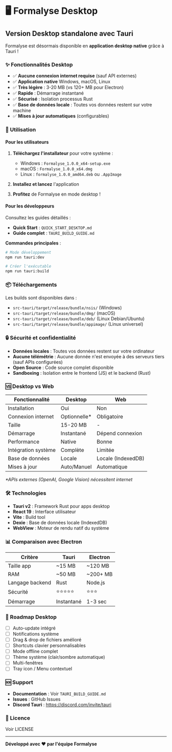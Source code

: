 # 🖥️ Formalyse Desktop

## Version Desktop standalone avec Tauri

Formalyse est désormais disponible en **application desktop native** grâce à Tauri ! 

### ✨ Fonctionnalités Desktop

- ✅ **Aucune connexion internet requise** (sauf API externes)
- ✅ **Application native** Windows, macOS, Linux
- ✅ **Très légère** : 3-20 MB (vs 120+ MB pour Electron)
- ✅ **Rapide** : Démarrage instantané
- ✅ **Sécurisé** : Isolation processus Rust
- ✅ **Base de données locale** : Toutes vos données restent sur votre machine
- ✅ **Mises à jour automatiques** (configurables)

### 🎯 Utilisation

#### Pour les utilisateurs

1. **Téléchargez l'installateur** pour votre système :
   - Windows : `Formalyse_1.0.0_x64-setup.exe`
   - macOS : `Formalyse_1.0.0_x64.dmg`
   - Linux : `formalyse_1.0.0_amd64.deb` ou `.AppImage`

2. **Installez et lancez** l'application

3. **Profitez** de Formalyse en mode desktop !

#### Pour les développeurs

Consultez les guides détaillés :
- **Quick Start** : `QUICK_START_DESKTOP.md`
- **Guide complet** : `TAURI_BUILD_GUIDE.md`

**Commandes principales** :
```bash
# Mode développement
npm run tauri:dev

# Créer l'exécutable
npm run tauri:build
```

### 📦 Téléchargements

Les builds sont disponibles dans :
- `src-tauri/target/release/bundle/nsis/` (Windows)
- `src-tauri/target/release/bundle/dmg/` (macOS)
- `src-tauri/target/release/bundle/deb/` (Linux Debian/Ubuntu)
- `src-tauri/target/release/bundle/appimage/` (Linux universel)

### 🔒 Sécurité et confidentialité

- **Données locales** : Toutes vos données restent sur votre ordinateur
- **Aucune télémétrie** : Aucune donnée n'est envoyée à des serveurs tiers (sauf APIs configurées)
- **Open Source** : Code source complet disponible
- **Sandboxing** : Isolation entre le frontend (JS) et le backend (Rust)

### 🆚 Desktop vs Web

| Fonctionnalité | Desktop | Web |
|----------------|---------|-----|
| Installation | Oui | Non |
| Connexion internet | Optionnelle* | Obligatoire |
| Taille | 15-20 MB | - |
| Démarrage | Instantané | Dépend connexion |
| Performance | Native | Bonne |
| Intégration système | Complète | Limitée |
| Base de données | Locale | Locale (IndexedDB) |
| Mises à jour | Auto/Manuel | Automatique |

*\*APIs externes (OpenAI, Google Vision) nécessitent internet*

### 🛠️ Technologies

- **Tauri v2** : Framework Rust pour apps desktop
- **React 19** : Interface utilisateur
- **Vite** : Build tool
- **Dexie** : Base de données locale (IndexedDB)
- **WebView** : Moteur de rendu natif du système

### 📊 Comparaison avec Electron

| Critère | Tauri | Electron |
|---------|-------|----------|
| Taille app | ~15 MB | ~120 MB |
| RAM | ~50 MB | ~200+ MB |
| Langage backend | Rust | Node.js |
| Sécurité | ⭐⭐⭐⭐⭐ | ⭐⭐⭐ |
| Démarrage | Instantané | 1-3 sec |

### 🚀 Roadmap Desktop

- [ ] Auto-update intégré
- [ ] Notifications système
- [ ] Drag & drop de fichiers amélioré
- [ ] Shortcuts clavier personnalisables
- [ ] Mode offline complet
- [ ] Thème système (clair/sombre automatique)
- [ ] Multi-fenêtres
- [ ] Tray icon / Menu contextuel

### 🆘 Support

- **Documentation** : Voir `TAURI_BUILD_GUIDE.md`
- **Issues** : GitHub Issues
- **Discord Tauri** : https://discord.com/invite/tauri

### 📄 Licence

Voir LICENSE

---

**Développé avec ❤️ par l'équipe Formalyse**

